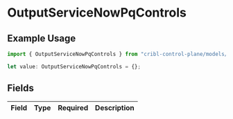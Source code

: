 # OutputServiceNowPqControls

## Example Usage

```typescript
import { OutputServiceNowPqControls } from "cribl-control-plane/models/operations";

let value: OutputServiceNowPqControls = {};
```

## Fields

| Field       | Type        | Required    | Description |
| ----------- | ----------- | ----------- | ----------- |
